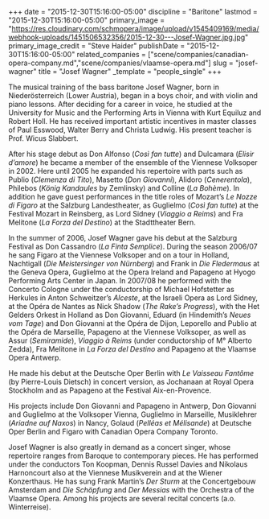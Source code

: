 +++
date = "2015-12-30T15:16:00-05:00"
discipline = "Baritone"
lastmod = "2015-12-30T15:16:00-05:00"
primary_image = "https://res.cloudinary.com/schmopera/image/upload/v1545409169/media/webhook-uploads/1451506532356/2015-12-30---Josef-Wagner.jpg.jpg"
primary_image_credit = "Steve Haider"
publishDate = "2015-12-30T15:16:00-05:00"
related_companies = ["scene/companies/canadian-opera-company.md","scene/companies/vlaamse-opera.md"]
slug = "josef-wagner"
title = "Josef Wagner"
_template = "people_single"
+++

The musical training of the bass baritone Josef Wagner, born in Niederösterreich (Lower Austria), began in a boys choir, and with violin and piano lessons. After deciding for a career in voice, he studied at the University for Music and the Performing Arts in Vienna with Kurt Equiluz and Robert Holl. He has received important artistic incentives in master classes of Paul Esswood, Walter Berry and Christa Ludwig. His present teacher is Prof. Wicus Slabbert.

After his stage debut as Don Alfonso (*Così fan tutte*) and Dulcamara (*Elisir d’amore*) he became a member of the ensemble of the Viennese Volksoper in 2002. Here until 2005 he expanded his repertoire with parts such as Publio (*Clemenza di Tito*), Masetto (*Don Giovanni*), Alidoro (*Cenerentola*), Philebos (*König Kandaules* by Zemlinsky) and Colline (*La Bohème*). In addition he gave guest performances in the title roles of Mozart’s *Le Nozze di Figaro* at the Salzburg Landestheater, as Guglielmo (*Così fan tutte*) at the Festival Mozart in Reinsberg, as Lord Sidney (*Viaggio a Reims*) and Fra Melitone (*La Forza del Destino*) at the Stadttheater Bern. 

In the summer of 2006, Josef Wagner gave his debut at the Salzburg Festival as Don Cassandro (*La Finta Semplice*). During the season 2006/07 he sang Figaro at the Viennese Volksoper and on a tour in Holland, Nachtigall (*Die Meistersinger von Nürnberg*) and Frank in *Die Fledermaus* at the Geneva Opera, Guglielmo at the Opera Ireland and Papageno at Hyogo Performing Arts Center in Japan. In 2007/08 he performed with the Concerto Cologne under the conductorship of Michael Hofstetter as Herkules in Anton Schweitzer’s *Alceste*, at the Israeli Opera as Lord Sidney, at the Opéra de Nantes as Nick Shadow (*The Rake’s Progress*), with the Het Gelders Orkest in Holland as Don Giovanni, Eduard (in Hindemith’s *Neues vom Tage*) and Don Giovanni at the Opéra de Dijon, Leporello and Publio at the Opéra de Marseille, Papageno at the Viennese Volksoper, as well as Assur (*Semiramide*), *Viaggio à Reims* (under conductorship of M° Alberto Zedda), Fra Melitone in *La Forza del Destino* and Papageno at the Vlaamse Opera Antwerp.

He made his debut at the Deutsche Oper Berlin with *Le Vaisseau Fantôme* (by Pierre-Louis Dietsch) in concert version, as Jochanaan at Royal Opera Stockholm and as Papageno at the Festival Aix-en-Provence.

His projects include Don Giovanni and Papageno in Antwerp, Don Giovanni and Guglielmo at the Volksoper Vienna, Guglielmo in Marseille, Musiklehrer (*Ariadne auf Naxos*) in Nancy, Golaud (*Pelléas et Mélisande*) at Deutsche Oper Berlin and Figaro with Canadian Opera Company Toronto.

Josef Wagner is also greatly in demand as a concert singer, whose repertoire ranges from Baroque to contemporary pieces. He has performed under the conductors Ton Koopman, Dennis Russel Davies and Nikolaus Harnoncourt also at the Viennese Musikverein and at the Wiener Konzerthaus. He has sung Frank Martin’s *Der Sturm* at the Concertgebouw Amsterdam and *Die Schöpfung* and *Der Messias* with the Orchestra of the Vlaamse Opera. Among his projects are several recital concerts (a.o. Winterreise).
